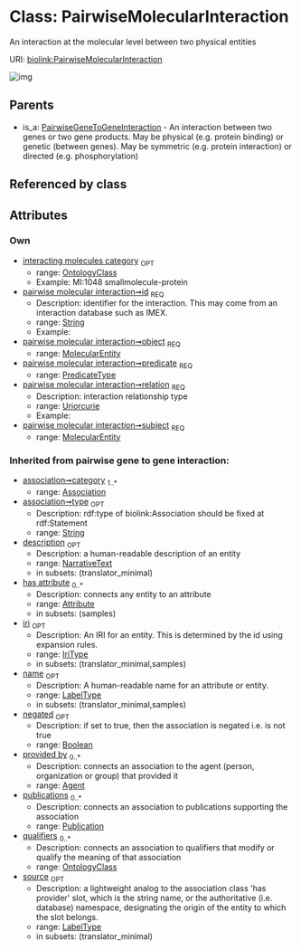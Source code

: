 
# Class: PairwiseMolecularInteraction


An interaction at the molecular level between two physical entities

URI: [biolink:PairwiseMolecularInteraction](https://w3id.org/biolink/vocab/PairwiseMolecularInteraction)


![img](http://yuml.me/diagram/nofunky;dir:TB/class/[Publication],[MolecularEntity]<object%201..1-%20[PairwiseMolecularInteraction&#124;id:string;predicate:predicate_type;relation:uriorcurie;negated(i):boolean%20%3F;type(i):string%20%3F;iri(i):iri_type%20%3F;name(i):label_type%20%3F;description(i):narrative_text%20%3F;source(i):label_type%20%3F],[MolecularEntity]<subject%201..1-%20[PairwiseMolecularInteraction],[OntologyClass]<interacting%20molecules%20category%200..1-%20[PairwiseMolecularInteraction],[PairwiseGeneToGeneInteraction]^-[PairwiseMolecularInteraction],[PairwiseGeneToGeneInteraction],[OntologyClass],[MolecularEntity],[Attribute],[Association],[Agent])

## Parents

 *  is_a: [PairwiseGeneToGeneInteraction](PairwiseGeneToGeneInteraction.md) - An interaction between two genes or two gene products. May be physical (e.g. protein binding) or genetic (between genes). May be symmetric (e.g. protein interaction) or directed (e.g. phosphorylation)

## Referenced by class


## Attributes


### Own

 * [interacting molecules category](interacting_molecules_category.md)  <sub>OPT</sub>
     * range: [OntologyClass](OntologyClass.md)
     * Example: MI:1048 smallmolecule-protein
 * [pairwise molecular interaction➞id](pairwise_molecular_interaction_id.md)  <sub>REQ</sub>
     * Description: identifier for the interaction. This may come from an interaction database such as IMEX.
     * range: [String](types/String.md)
     * Example:    
 * [pairwise molecular interaction➞object](pairwise_molecular_interaction_object.md)  <sub>REQ</sub>
     * range: [MolecularEntity](MolecularEntity.md)
 * [pairwise molecular interaction➞predicate](pairwise_molecular_interaction_predicate.md)  <sub>REQ</sub>
     * range: [PredicateType](types/PredicateType.md)
 * [pairwise molecular interaction➞relation](pairwise_molecular_interaction_relation.md)  <sub>REQ</sub>
     * Description: interaction relationship type
     * range: [Uriorcurie](types/Uriorcurie.md)
     * Example:    
 * [pairwise molecular interaction➞subject](pairwise_molecular_interaction_subject.md)  <sub>REQ</sub>
     * range: [MolecularEntity](MolecularEntity.md)

### Inherited from pairwise gene to gene interaction:

 * [association➞category](association_category.md)  <sub>1..*</sub>
     * range: [Association](Association.md)
 * [association➞type](association_type.md)  <sub>OPT</sub>
     * Description: rdf:type of biolink:Association should be fixed at rdf:Statement
     * range: [String](types/String.md)
 * [description](description.md)  <sub>OPT</sub>
     * Description: a human-readable description of an entity
     * range: [NarrativeText](types/NarrativeText.md)
     * in subsets: (translator_minimal)
 * [has attribute](has_attribute.md)  <sub>0..*</sub>
     * Description: connects any entity to an attribute
     * range: [Attribute](Attribute.md)
     * in subsets: (samples)
 * [iri](iri.md)  <sub>OPT</sub>
     * Description: An IRI for an entity. This is determined by the id using expansion rules.
     * range: [IriType](types/IriType.md)
     * in subsets: (translator_minimal,samples)
 * [name](name.md)  <sub>OPT</sub>
     * Description: A human-readable name for an attribute or entity.
     * range: [LabelType](types/LabelType.md)
     * in subsets: (translator_minimal,samples)
 * [negated](negated.md)  <sub>OPT</sub>
     * Description: if set to true, then the association is negated i.e. is not true
     * range: [Boolean](types/Boolean.md)
 * [provided by](provided_by.md)  <sub>0..*</sub>
     * Description: connects an association to the agent (person, organization or group) that provided it
     * range: [Agent](Agent.md)
 * [publications](publications.md)  <sub>0..*</sub>
     * Description: connects an association to publications supporting the association
     * range: [Publication](Publication.md)
 * [qualifiers](qualifiers.md)  <sub>0..*</sub>
     * Description: connects an association to qualifiers that modify or qualify the meaning of that association
     * range: [OntologyClass](OntologyClass.md)
 * [source](source.md)  <sub>OPT</sub>
     * Description: a lightweight analog to the association class 'has provider' slot, which is the string name, or the authoritative (i.e. database) namespace, designating the origin of the entity to which the slot belongs.
     * range: [LabelType](types/LabelType.md)
     * in subsets: (translator_minimal)
